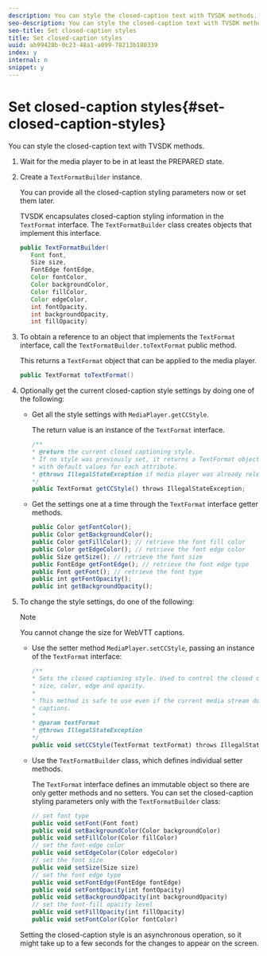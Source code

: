 ```yaml
---
description: You can style the closed-caption text with TVSDK methods.
seo-description: You can style the closed-caption text with TVSDK methods.
seo-title: Set closed-caption styles
title: Set closed-caption styles
uuid: ab99428b-0c23-48a1-a099-78213b180339
index: y
internal: n
snippet: y
---
```


# Set closed-caption styles{#set-closed-caption-styles}

You can style the closed-caption text with TVSDK methods.

1. Wait for the media player to be in at least the PREPARED state.
1. Create a `TextFormatBuilder` instance.

   You can provide all the closed-caption styling parameters now or set them later.

   TVSDK encapsulates closed-caption styling information in the `TextFormat` interface. The `TextFormatBuilder` class creates objects that implement this interface.

   ```java
   public TextFormatBuilder( 
      Font font, 
      Size size, 
      FontEdge fontEdge, 
      Color fontColor, 
      Color backgroundColor, 
      Color fillColor, 
      Color edgeColor, 
      int fontOpacity, 
      int backgroundOpacity, 
      int fillOpacity)
   ```

1. To obtain a reference to an object that implements the `TextFormat` interface, call the `TextFormatBuilder.toTextFormat` public method.

   This returns a `TextFormat` object that can be applied to the media player. 

   ```java
   public TextFormat toTextFormat()
   ```

1. Optionally get the current closed-caption style settings by doing one of the following:

    * Get all the style settings with `MediaPlayer.getCCStyle`.

      The return value is an instance of the `TextFormat` interface.     
    
      ```js    
      /** 
      * @return the current closed captioning style.  
      * If no style was previously set, it returns a TextFormat object 
      * with default values for each attribute. 
      * @throws IllegalStateException if media player was already released. 
      */ 
      public TextFormat getCCStyle() throws IllegalStateException;
      ```

    * Get the settings one at a time through the `TextFormat` interface getter methods.     
    
      ```js    
      public Color getFontColor(); 
      public Color getBackgroundColor(); 
      public Color getFillColor(); // retrieve the font fill color 
      public Color getEdgeColor(); // retrieve the font edge color 
      public Size getSize(); // retrieve the font size 
      public FontEdge getFontEdge(); // retrieve the font edge type 
      public Font getFont(); // retrieve the font type 
      public int getFontOpacity(); 
      public int getBackgroundOpacity();
      ```

1. To change the style settings, do one of the following:

   >[!NOTE]
   >
   >You cannot change the size for WebVTT captions.

    * Use the setter method `MediaPlayer.setCCStyle`, passing an instance of the `TextFormat` interface:     
    
      ```js    
      /** 
      * Sets the closed captioning style. Used to control the closed captioning font, 
      * size, color, edge and opacity.  
      * 
      * This method is safe to use even if the current media stream doesn't have closed 
      * captions. 
      * 
      * @param textFormat 
      * @throws IllegalStateException 
      */ 
      public void setCCStyle(TextFormat textFormat) throws IllegalStateException;
      ```

    * Use the `TextFormatBuilder` class, which defines individual setter methods.

      The `TextFormat` interface defines an immutable object so there are only getter methods and no setters. You can set the closed-caption styling parameters only with the `TextFormatBuilder` class:

      ```js    
      // set font type 
      public void setFont(Font font)  
      public void setBackgroundColor(Color backgroundColor) 
      public void setFillColor(Color fillColor) 
      // set the font-edge color 
      public void setEdgeColor(Color edgeColor)  
      // set the font size 
      public void setSize(Size size)  
      // set the font edge type 
      public void setFontEdge(FontEdge fontEdge)  
      public void setFontOpacity(int fontOpacity) 
      public void setBackgroundOpacity(int backgroundOpacity) 
      // set the font-fill opacity level 
      public void setFillOpacity(int fillOpacity)  
      public void setFontColor(Color fontColor)
      ```

   Setting the closed-caption style is an asynchronous operation, so it might take up to a few seconds for the changes to appear on the screen.
